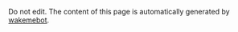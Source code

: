 <!-- secops.start -->
Do not edit. The content of this page is automatically generated by [wakemebot](https://github.com/upciti/wakemebot/).
<!-- secops.end -->
